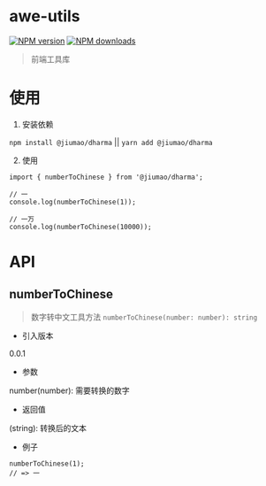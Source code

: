 # awe-utils

[![NPM version](https://img.shields.io/npm/v/@jiumao/dharma.svg?style=flat)](https://npmjs.org/package/@jiumao/dharma)
[![NPM downloads](http://img.shields.io/npm/dm/@jiumao/dharma.svg?style=flat)](https://npmjs.org/package/@jiumao/dharma)

> 前端工具库 

# 使用

1. 安装依赖

`npm install @jiumao/dharma` || `yarn add @jiumao/dharma`

2. 使用

```
import { numberToChinese } from '@jiumao/dharma';

// 一
console.log(numberToChinese(1));

// 一万
console.log(numberToChinese(10000));
```

# API

## numberToChinese

> 数字转中文工具方法 `numberToChinese(number: number): string`

* 引入版本

0.0.1

* 参数

number(number): 需要转换的数字

* 返回值

(string): 转换后的文本

* 例子


```
numberToChinese(1);
// => 一
```







